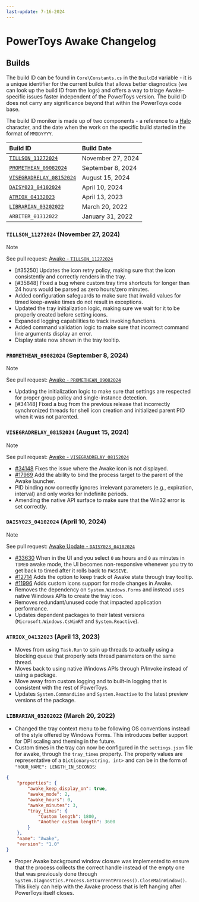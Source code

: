 ```yaml
---
last-update: 7-16-2024
---
```


# PowerToys Awake Changelog

## Builds

The build ID can be found in `Core\Constants.cs` in the `BuildId` variable - it is a unique identifier for the current builds that allows better diagnostics (we can look up the build ID from the logs) and offers a way to triage Awake-specific issues faster independent of the PowerToys version. The build ID does not carry any significance beyond that within the PowerToys code base.

The build ID moniker is made up of two components - a reference to a [Halo](https://en.wikipedia.org/wiki/Halo_(franchise)) character, and the date when the work on the specific build started in the format of `MMDDYYYY`.

| Build ID                                                           | Build Date        |
|:-------------------------------------------------------------------|:------------------|
| [`TILLSON_11272024`](#TILLSON_11272024-november-27-2024)           | November 27, 2024 |
| [`PROMETHEAN_09082024`](#PROMETHEAN_09082024-september-8-2024)     | September 8, 2024 |
| [`VISEGRADRELAY_08152024`](#VISEGRADRELAY_08152024-august-15-2024) | August 15, 2024   |
| [`DAISY023_04102024`](#DAISY023_04102024-april-10-2024)            | April 10, 2024    |
| [`ATRIOX_04132023`](#ATRIOX_04132023-april-13-2023)                | April 13, 2023    |
| [`LIBRARIAN_03202022`](#librarian_03202022-march-20-2022)          | March 20, 2022    |
| `ARBITER_01312022`                                                 | January 31, 2022  |

### `TILLSON_11272024` (November 27, 2024)

>[!NOTE]
>See pull request: [Awake - `TILLSON_11272024`](https://github.com/microsoft/PowerToys/pull/36049)

- [#35250] Updates the icon retry policy, making sure that the icon consistently and correctly renders in the tray.
- [#35848] Fixed a bug where custom tray time shortcuts for longer than 24 hours would be parsed as zero hours/zero minutes.
- Added configuration safeguards to make sure that invalid values for timed keep-awake times do not result in exceptions.
- Updated the tray initialization logic, making sure we wait for it to be properly created before setting icons.
- Expanded logging capabilities to track invoking functions.
- Added command validation logic to make sure that incorrect command line arguments display an error.
- Display state now shown in the tray tooltip.

### `PROMETHEAN_09082024` (September 8, 2024)

>[!NOTE]
>See pull request: [Awake - `PROMETHEAN_09082024`](https://github.com/microsoft/PowerToys/pull/34717)

- Updating the initialization logic to make sure that settings are respected for proper group policy and single-instance detection.
- [#34148] Fixed a bug from the previous release that incorrectly synchronized threads for shell icon creation and initialized parent PID when it was not parented.

### `VISEGRADRELAY_08152024` (August 15, 2024)

>[!NOTE]
>See pull request: [Awake - `VISEGRADRELAY_08152024`](https://github.com/microsoft/PowerToys/pull/34316)

- [#34148](https://github.com/microsoft/PowerToys/issues/34148) Fixes the issue where the Awake icon is not displayed.
- [#17969](https://github.com/microsoft/PowerToys/issues/17969) Add the ability to bind the process target to the parent of the Awake launcher.
- PID binding now correctly ignores irrelevant parameters (e.g., expiration, interval) and only works for indefinite periods.
- Amending the native API surface to make sure that the Win32 error is set correctly.

### `DAISY023_04102024` (April 10, 2024)

>[!NOTE]
>See pull request: [Awake Update - `DAISY023_04102024`](https://github.com/microsoft/PowerToys/pull/32378)

- [#33630](https://github.com/microsoft/PowerToys/issues/33630) When in the UI and you select `0` as hours and `0` as minutes in `TIMED` awake mode, the UI becomes non-responsive whenever you try to get back to timed after it rolls back to `PASSIVE`.
- [#12714](https://github.com/microsoft/PowerToys/issues/12714) Adds the option to keep track of Awake state through tray tooltip.
- [#11996](https://github.com/microsoft/PowerToys/issues/11996) Adds custom icons support for mode changes in Awake.
- Removes the dependency on `System.Windows.Forms` and instead uses native Windows APIs to create the tray icon.
- Removes redundant/unused code that impacted application performance.
- Updates dependent packages to their latest versions (`Microsoft.Windows.CsWinRT` and `System.Reactive`).

### `ATRIOX_04132023` (April 13, 2023)

- Moves from using `Task.Run` to spin up threads to actually using a blocking queue that properly sets thread parameters on the same thread.
- Moves back to using native Windows APIs through P/Invoke instead of using a package.
- Move away from custom logging and to built-in logging that is consistent with the rest of PowerToys.
- Updates `System.CommandLine` and `System.Reactive` to the latest preview versions of the package.

### `LIBRARIAN_03202022` (March 20, 2022)

- Changed the tray context menu to be following OS conventions instead of the style offered by Windows Forms. This introduces better support for DPI scaling and theming in the future.
- Custom times in the tray can now be configured in the `settings.json` file for awake, through the `tray_times` property. The property values are representative of a `Dictionary<string, int>` and can be in the form of `"YOUR_NAME": LENGTH_IN_SECONDS`:

```json
{
    "properties": {
        "awake_keep_display_on": true,
        "awake_mode": 2,
        "awake_hours": 0,
        "awake_minutes": 3,
        "tray_times": {
            "Custom length": 1800,
            "Another custom length": 3600
        }
    },
    "name": "Awake",
    "version": "1.0"
}
```

- Proper Awake background window closure was implemented to ensure that the process collects the correct handle instead of the empty one that was previously done through `System.Diagnostics.Process.GetCurrentProcess().CloseMainWindow()`. This likely can help with the Awake process that is left hanging after PowerToys itself closes.
